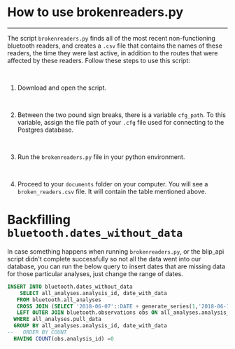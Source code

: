 # How to use brokenreaders.py
***
The script `brokenreaders.py` finds all of the most recent non-functioning bluetooth readers, and creates a `.csv` file that contains the names of these readers, the time they were last active, in addition to the routes that were affected by these readers. Follow these steps to use this script:

<br>

1. Download and open the script.

<br>

2. Between the two pound sign breaks, there is a variable `cfg_path`. To this variable, assign the file path of your `.cfg` file used for connecting to the Postgres database.

<br>

3. Run the `brokenreaders.py` file in your python environment.

<br>

4. Proceed to your `documents` folder on your computer. You will see a `broken_readers.csv` file. It will contain the table mentioned above. 


# Backfilling `bluetooth.dates_without_data`

In case something happens when running `brokenreaders.py`, or the blip_api script didn't complete successfully so not all the data went into our database, you can run the below query to insert dates that are missing data for those particular analyses, just change the range of dates.

```sql
INSERT INTO bluetooth.dates_without_data
	SELECT all_analyses.analysis_id, date_with_data
   FROM bluetooth.all_analyses
   CROSS JOIN (SELECT '2018-06-07'::DATE + generate_series(1,'2018-06-17'::DATE - '2018-06-07'::DATE) * INTERVAL '1 Day' date_with_data) d 
   LEFT OUTER JOIN bluetooth.observations obs ON all_analyses.analysis_id=obs.analysis_id AND measured_timestamp::DATE = date_with_data
  WHERE all_analyses.pull_data 
  GROUP BY all_analyses.analysis_id, date_with_data
--   ORDER BY COUNT
  HAVING COUNT(obs.analysis_id) =0
